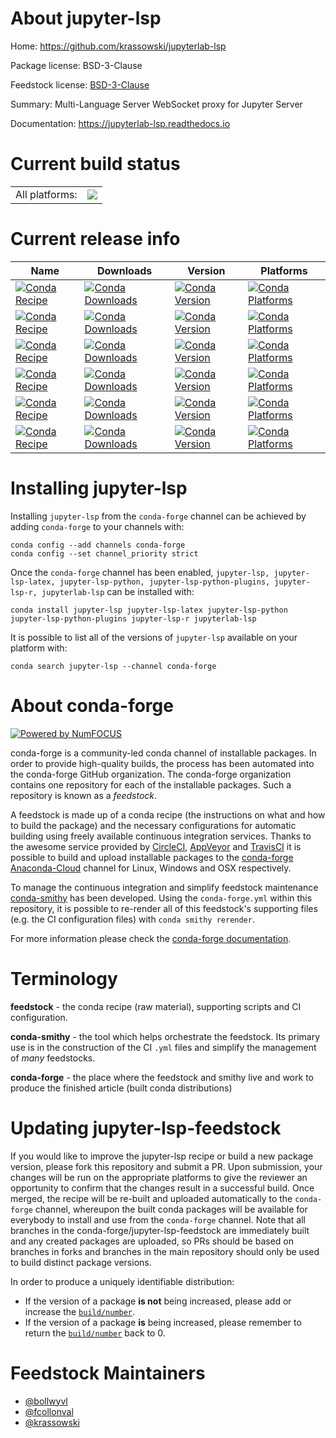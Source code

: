 About jupyter-lsp
=================

Home: https://github.com/krassowski/jupyterlab-lsp

Package license: BSD-3-Clause

Feedstock license: [BSD-3-Clause](https://github.com/conda-forge/jupyter-lsp-feedstock/blob/master/LICENSE.txt)

Summary: Multi-Language Server WebSocket proxy for Jupyter Server

Documentation: https://jupyterlab-lsp.readthedocs.io

Current build status
====================


<table><tr><td>All platforms:</td>
    <td>
      <a href="https://dev.azure.com/conda-forge/feedstock-builds/_build/latest?definitionId=10651&branchName=master">
        <img src="https://dev.azure.com/conda-forge/feedstock-builds/_apis/build/status/jupyter-lsp-feedstock?branchName=master">
      </a>
    </td>
  </tr>
</table>

Current release info
====================

| Name | Downloads | Version | Platforms |
| --- | --- | --- | --- |
| [![Conda Recipe](https://img.shields.io/badge/recipe-jupyter--lsp-green.svg)](https://anaconda.org/conda-forge/jupyter-lsp) | [![Conda Downloads](https://img.shields.io/conda/dn/conda-forge/jupyter-lsp.svg)](https://anaconda.org/conda-forge/jupyter-lsp) | [![Conda Version](https://img.shields.io/conda/vn/conda-forge/jupyter-lsp.svg)](https://anaconda.org/conda-forge/jupyter-lsp) | [![Conda Platforms](https://img.shields.io/conda/pn/conda-forge/jupyter-lsp.svg)](https://anaconda.org/conda-forge/jupyter-lsp) |
| [![Conda Recipe](https://img.shields.io/badge/recipe-jupyter--lsp--latex-green.svg)](https://anaconda.org/conda-forge/jupyter-lsp-latex) | [![Conda Downloads](https://img.shields.io/conda/dn/conda-forge/jupyter-lsp-latex.svg)](https://anaconda.org/conda-forge/jupyter-lsp-latex) | [![Conda Version](https://img.shields.io/conda/vn/conda-forge/jupyter-lsp-latex.svg)](https://anaconda.org/conda-forge/jupyter-lsp-latex) | [![Conda Platforms](https://img.shields.io/conda/pn/conda-forge/jupyter-lsp-latex.svg)](https://anaconda.org/conda-forge/jupyter-lsp-latex) |
| [![Conda Recipe](https://img.shields.io/badge/recipe-jupyter--lsp--python-green.svg)](https://anaconda.org/conda-forge/jupyter-lsp-python) | [![Conda Downloads](https://img.shields.io/conda/dn/conda-forge/jupyter-lsp-python.svg)](https://anaconda.org/conda-forge/jupyter-lsp-python) | [![Conda Version](https://img.shields.io/conda/vn/conda-forge/jupyter-lsp-python.svg)](https://anaconda.org/conda-forge/jupyter-lsp-python) | [![Conda Platforms](https://img.shields.io/conda/pn/conda-forge/jupyter-lsp-python.svg)](https://anaconda.org/conda-forge/jupyter-lsp-python) |
| [![Conda Recipe](https://img.shields.io/badge/recipe-jupyter--lsp--python--plugins-green.svg)](https://anaconda.org/conda-forge/jupyter-lsp-python-plugins) | [![Conda Downloads](https://img.shields.io/conda/dn/conda-forge/jupyter-lsp-python-plugins.svg)](https://anaconda.org/conda-forge/jupyter-lsp-python-plugins) | [![Conda Version](https://img.shields.io/conda/vn/conda-forge/jupyter-lsp-python-plugins.svg)](https://anaconda.org/conda-forge/jupyter-lsp-python-plugins) | [![Conda Platforms](https://img.shields.io/conda/pn/conda-forge/jupyter-lsp-python-plugins.svg)](https://anaconda.org/conda-forge/jupyter-lsp-python-plugins) |
| [![Conda Recipe](https://img.shields.io/badge/recipe-jupyter--lsp--r-green.svg)](https://anaconda.org/conda-forge/jupyter-lsp-r) | [![Conda Downloads](https://img.shields.io/conda/dn/conda-forge/jupyter-lsp-r.svg)](https://anaconda.org/conda-forge/jupyter-lsp-r) | [![Conda Version](https://img.shields.io/conda/vn/conda-forge/jupyter-lsp-r.svg)](https://anaconda.org/conda-forge/jupyter-lsp-r) | [![Conda Platforms](https://img.shields.io/conda/pn/conda-forge/jupyter-lsp-r.svg)](https://anaconda.org/conda-forge/jupyter-lsp-r) |
| [![Conda Recipe](https://img.shields.io/badge/recipe-jupyterlab--lsp-green.svg)](https://anaconda.org/conda-forge/jupyterlab-lsp) | [![Conda Downloads](https://img.shields.io/conda/dn/conda-forge/jupyterlab-lsp.svg)](https://anaconda.org/conda-forge/jupyterlab-lsp) | [![Conda Version](https://img.shields.io/conda/vn/conda-forge/jupyterlab-lsp.svg)](https://anaconda.org/conda-forge/jupyterlab-lsp) | [![Conda Platforms](https://img.shields.io/conda/pn/conda-forge/jupyterlab-lsp.svg)](https://anaconda.org/conda-forge/jupyterlab-lsp) |

Installing jupyter-lsp
======================

Installing `jupyter-lsp` from the `conda-forge` channel can be achieved by adding `conda-forge` to your channels with:

```
conda config --add channels conda-forge
conda config --set channel_priority strict
```

Once the `conda-forge` channel has been enabled, `jupyter-lsp, jupyter-lsp-latex, jupyter-lsp-python, jupyter-lsp-python-plugins, jupyter-lsp-r, jupyterlab-lsp` can be installed with:

```
conda install jupyter-lsp jupyter-lsp-latex jupyter-lsp-python jupyter-lsp-python-plugins jupyter-lsp-r jupyterlab-lsp
```

It is possible to list all of the versions of `jupyter-lsp` available on your platform with:

```
conda search jupyter-lsp --channel conda-forge
```


About conda-forge
=================

[![Powered by NumFOCUS](https://img.shields.io/badge/powered%20by-NumFOCUS-orange.svg?style=flat&colorA=E1523D&colorB=007D8A)](http://numfocus.org)

conda-forge is a community-led conda channel of installable packages.
In order to provide high-quality builds, the process has been automated into the
conda-forge GitHub organization. The conda-forge organization contains one repository
for each of the installable packages. Such a repository is known as a *feedstock*.

A feedstock is made up of a conda recipe (the instructions on what and how to build
the package) and the necessary configurations for automatic building using freely
available continuous integration services. Thanks to the awesome service provided by
[CircleCI](https://circleci.com/), [AppVeyor](https://www.appveyor.com/)
and [TravisCI](https://travis-ci.com/) it is possible to build and upload installable
packages to the [conda-forge](https://anaconda.org/conda-forge)
[Anaconda-Cloud](https://anaconda.org/) channel for Linux, Windows and OSX respectively.

To manage the continuous integration and simplify feedstock maintenance
[conda-smithy](https://github.com/conda-forge/conda-smithy) has been developed.
Using the ``conda-forge.yml`` within this repository, it is possible to re-render all of
this feedstock's supporting files (e.g. the CI configuration files) with ``conda smithy rerender``.

For more information please check the [conda-forge documentation](https://conda-forge.org/docs/).

Terminology
===========

**feedstock** - the conda recipe (raw material), supporting scripts and CI configuration.

**conda-smithy** - the tool which helps orchestrate the feedstock.
                   Its primary use is in the construction of the CI ``.yml`` files
                   and simplify the management of *many* feedstocks.

**conda-forge** - the place where the feedstock and smithy live and work to
                  produce the finished article (built conda distributions)


Updating jupyter-lsp-feedstock
==============================

If you would like to improve the jupyter-lsp recipe or build a new
package version, please fork this repository and submit a PR. Upon submission,
your changes will be run on the appropriate platforms to give the reviewer an
opportunity to confirm that the changes result in a successful build. Once
merged, the recipe will be re-built and uploaded automatically to the
`conda-forge` channel, whereupon the built conda packages will be available for
everybody to install and use from the `conda-forge` channel.
Note that all branches in the conda-forge/jupyter-lsp-feedstock are
immediately built and any created packages are uploaded, so PRs should be based
on branches in forks and branches in the main repository should only be used to
build distinct package versions.

In order to produce a uniquely identifiable distribution:
 * If the version of a package **is not** being increased, please add or increase
   the [``build/number``](https://docs.conda.io/projects/conda-build/en/latest/resources/define-metadata.html#build-number-and-string).
 * If the version of a package **is** being increased, please remember to return
   the [``build/number``](https://docs.conda.io/projects/conda-build/en/latest/resources/define-metadata.html#build-number-and-string)
   back to 0.

Feedstock Maintainers
=====================

* [@bollwyvl](https://github.com/bollwyvl/)
* [@fcollonval](https://github.com/fcollonval/)
* [@krassowski](https://github.com/krassowski/)

